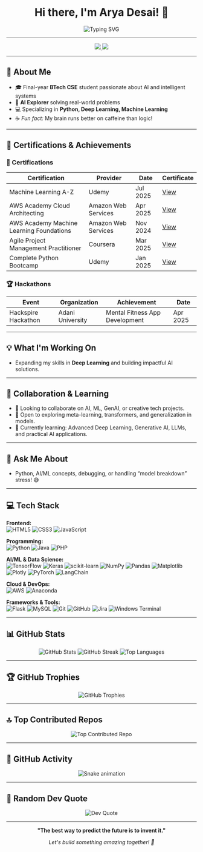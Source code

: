 <!-- Profile README for Arya Desai -->

<h1 align="center">Hi there, I'm Arya Desai! 👋</h1>

<p align="center">
  <img src="https://readme-typing-svg.herokuapp.com?font=Fira+Code&size=24&duration=3000&pause=1000&color=36BCF7&center=true&vCenter=true&width=600&lines=AI+Explorer+%26+Problem+Solver;Final-year+BTech+CSE+Student;Building+Intelligent+Systems;Python+%7C+AI+%7C+Deep+Learning" alt="Typing SVG" />
</p>

---

<p align="center">
  <a href="https://linkedin.com/in/arya-desai-709a90250">
    <img src="https://img.shields.io/badge/LinkedIn-%230077B5.svg?style=for-the-badge&logo=linkedin&logoColor=white" />
  </a>
  <a href="mailto:aryadesai206@gmail.com">
    <img src="https://img.shields.io/badge/Email-D14836?style=for-the-badge&logo=gmail&logoColor=white" />
  </a>
</p>

---

## 🚀 About Me

- 🎓 Final-year **BTech CSE** student passionate about AI and intelligent systems  
- 🧠 **AI Explorer** solving real-world problems  
- 💻 Specializing in **Python, Deep Learning, Machine Learning**  
- ☕ *Fun fact:* My brain runs better on caffeine than logic!

---

## 🏅 Certifications & Achievements

### 📜 Certifications

| Certification                                 | Provider                 | Date     | Certificate                                                                                                       |
|-----------------------------------------------|--------------------------|----------|-------------------------------------------------------------------------------------------------------------------|
| Machine Learning A-Z                         | Udemy                    | Jul 2025 | [View](https://www.udemy.com/certificate/UC-12eb8d94-4c0c-401d-a9f2-621f06b7268f/)                               |
| AWS Academy Cloud Architecting                | Amazon Web Services      | Apr 2025 | [View](https://www.credly.com/badges/3718ce1e-65bc-4612-a721-50387629e2c0/print)                                  |
| AWS Academy Machine Learning Foundations      | Amazon Web Services      | Nov 2024 | [View](https://www.credly.com/badges/29314b54-5929-40db-a5f2-2ff9feded775/print)                                  |
| Agile Project Management Practitioner         | Coursera                 | Mar 2025 | [View](https://www.coursera.org/account/accomplishments/verify/6U4XGSX8EYYQ)                                      |
| Complete Python Bootcamp                     | Udemy                    | Jan 2025 | [View](https://www.udemy.com/certificate/UC-3d33b29c-3e06-4776-b29a-2b9c47c4f9ea/)                               |

### 🏆 Hackathons

| Event                 | Organization      | Achievement                        | Date     |
|-----------------------|------------------|-------------------------------------|----------|
| Hackspire Hackathon   | Adani University | Mental Fitness App Development      | Apr 2025 |

---

## 💡 What I'm Working On

- Expanding my skills in **Deep Learning** and building impactful AI solutions.

---

## 🤝 Collaboration & Learning

- 🤝 Looking to collaborate on AI, ML, GenAI, or creative tech projects.
- 🚀 Open to exploring meta-learning, transformers, and generalization in models.
- 🌱 Currently learning: Advanced Deep Learning, Generative AI, LLMs, and practical AI applications.

---

## 💬 Ask Me About

- Python, AI/ML concepts, debugging, or handling “model breakdown” stress! 😅

---

## 💻 Tech Stack

**Frontend:**  
![HTML5](https://img.shields.io/badge/html5-%23E34F26.svg?style=for-the-badge&logo=html5&logoColor=white)
![CSS3](https://img.shields.io/badge/css3-%231572B6.svg?style=for-the-badge&logo=css3&logoColor=white)
![JavaScript](https://img.shields.io/badge/javascript-%23323330.svg?style=for-the-badge&logo=javascript&logoColor=white)

**Programming:**  
![Python](https://img.shields.io/badge/python-3670A0?style=for-the-badge&logo=python&logoColor=ffdd54)
![Java](https://img.shields.io/badge/java-%23ED8B00.svg?style=for-the-badge&logo=openjdk&logoColor=white)
![PHP](https://img.shields.io/badge/php-%23777BB4.svg?style=for-the-badge&logo=php&logoColor=white)

**AI/ML & Data Science:**  
![TensorFlow](https://img.shields.io/badge/TensorFlow-%23FF6F00.svg?style=for-the-badge&logo=TensorFlow&logoColor=white)
![Keras](https://img.shields.io/badge/Keras-%23D00000.svg?style=for-the-badge&logo=Keras&logoColor=white)
![scikit-learn](https://img.shields.io/badge/scikit--learn-%23F7931E.svg?style=for-the-badge&logo=scikit-learn&logoColor=white)
![NumPy](https://img.shields.io/badge/numpy-%23013243.svg?style=for-the-badge&logo=numpy&logoColor=white)
![Pandas](https://img.shields.io/badge/pandas-%23150458.svg?style=for-the-badge&logo=pandas&logoColor=white)
![Matplotlib](https://img.shields.io/badge/Matplotlib-%23ffffff.svg?style=for-the-badge&logo=Matplotlib&logoColor=black)
![Plotly](https://img.shields.io/badge/Plotly-%233F4F75.svg?style=for-the-badge&logo=plotly&logoColor=white)
![PyTorch](https://img.shields.io/badge/PyTorch-%23EE4C2C.svg?style=for-the-badge&logo=PyTorch&logoColor=white)
![LangChain](https://img.shields.io/badge/LangChain-%231F3D3D.svg?style=for-the-badge&logo=LangChain&logoColor=white)

**Cloud & DevOps:**  
![AWS](https://img.shields.io/badge/AWS-%23FF9900.svg?style=for-the-badge&logo=amazon-aws&logoColor=white)
![Anaconda](https://img.shields.io/badge/Anaconda-%2344A833.svg?style=for-the-badge&logo=anaconda&logoColor=white)

**Frameworks & Tools:**  
![Flask](https://img.shields.io/badge/flask-%23000.svg?style=for-the-badge&logo=flask&logoColor=white)
![MySQL](https://img.shields.io/badge/mysql-4479A1.svg?style=for-the-badge&logo=mysql&logoColor=white)
![Git](https://img.shields.io/badge/git-%23F05033.svg?style=for-the-badge&logo=git&logoColor=white)
![GitHub](https://img.shields.io/badge/github-%23121011.svg?style=for-the-badge&logo=github&logoColor=white)
![Jira](https://img.shields.io/badge/jira-%230A0FFF.svg?style=for-the-badge&logo=jira&logoColor=white)
![Windows Terminal](https://img.shields.io/badge/Windows%20Terminal-%234D4D4D.svg?style=for-the-badge&logo=windows-terminal&logoColor=white)

---

## 📊 GitHub Stats

<p align="center">
  <img src="https://github-readme-stats.vercel.app/api?username=AryaDesai241104&theme=cobalt&hide_border=true&include_all_commits=true&count_private=true" alt="GitHub Stats" />
  <img src="https://nirzak-streak-stats.vercel.app/?user=AryaDesai241104&theme=cobalt&hide_border=true" alt="GitHub Streak" />
  <img src="https://github-readme-stats.vercel.app/api/top-langs/?username=AryaDesai241104&theme=cobalt&hide_border=true&include_all_commits=true&count_private=true&layout=compact" alt="Top Languages" />
</p>

---

## 🏆 GitHub Trophies

<p align="center">
  <img src="https://github-profile-trophy.vercel.app/?username=AryaDesai241104&theme=cobalt&no-frame=false&no-bg=false&margin-w=4" alt="GitHub Trophies" />
</p>

---

## 🔝 Top Contributed Repos

<p align="center">
  <img src="https://github-contributor-stats.vercel.app/api?username=AryaDesai241104&limit=5&theme=dark&combine_all_yearly_contributions=true" alt="Top Contributed Repo" />
</p>

---

## 🐍 GitHub Activity

<p align="center">
  <img src="https://profile-readme-generator.com/assets/snake.svg" alt="Snake animation" />
</p>

---

## 💭 Random Dev Quote

<p align="center">
  <img src="https://quotes-github-readme.vercel.app/api?type=horizontal&theme=gruvbox" alt="Dev Quote" />
</p>

---

<p align="center"><b>"The best way to predict the future is to invent it."</b></p>

<p align="center">
  <i>Let's build something amazing together! 🚀</i>
</p>
